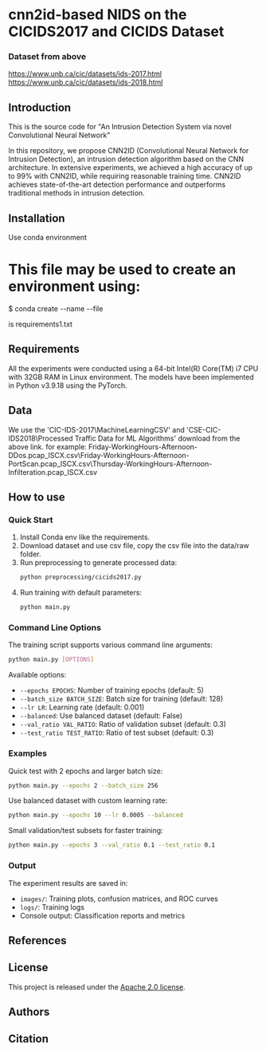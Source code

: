 # cnn2id-based NIDS on the CICIDS2017 and CICIDS Dataset

### Dataset from above

https://www.unb.ca/cic/datasets/ids-2017.html
https://www.unb.ca/cic/datasets/ids-2018.html

## Introduction

This is the source code for "An Intrusion Detection System via novel Convolutional Neural Network"

In this repository, we propose  CNN2ID (Convolutional Neural Network for Intrusion Detection), an intrusion detection algorithm based on the CNN architecture. In extensive experiments, we achieved a high accuracy of up to 99% with CNN2ID, while requiring reasonable training time. CNN2ID achieves state-of-the-art detection performance and outperforms traditional methods in intrusion detection. 

## Installation

Use conda environment

# This file may be used to create an environment using:

$ conda create --name <env> --file <this file>


<this file> is requirements1.txt

## Requirements

All the experiments were conducted using a 64-bit Intel(R) Core(TM) i7 CPU with 32GB RAM in Linux environment. The models have been implemented in Python v3.9.18 using the PyTorch.

## Data

We use the 'CIC-IDS-2017\MachineLearningCSV' and 'CSE-CIC-IDS2018\Processed Traffic Data for ML Algorithms' download from the above link.
for example:
Friday-WorkingHours-Afternoon-DDos.pcap_ISCX.csv\\Friday-WorkingHours-Afternoon-PortScan.pcap_ISCX.csv\\Thursday-WorkingHours-Afternoon-Infilteration.pcap_ISCX.csv

## How to use

### Quick Start

1. Install Conda env like the requirements.
2. Download dataset and use csv file, copy the csv file into the data/raw folder.
3. Run preprocessing to generate processed data:
   ```bash
   python preprocessing/cicids2017.py
   ```
4. Run training with default parameters:
   ```bash
   python main.py
   ```

### Command Line Options

The training script supports various command line arguments:

```bash
python main.py [OPTIONS]
```

Available options:
- `--epochs EPOCHS`: Number of training epochs (default: 5)
- `--batch_size BATCH_SIZE`: Batch size for training (default: 128)
- `--lr LR`: Learning rate (default: 0.001)
- `--balanced`: Use balanced dataset (default: False)
- `--val_ratio VAL_RATIO`: Ratio of validation subset (default: 0.3)
- `--test_ratio TEST_RATIO`: Ratio of test subset (default: 0.3)

### Examples

Quick test with 2 epochs and larger batch size:
```bash
python main.py --epochs 2 --batch_size 256
```

Use balanced dataset with custom learning rate:
```bash
python main.py --epochs 10 --lr 0.0005 --balanced
```

Small validation/test subsets for faster training:
```bash
python main.py --epochs 3 --val_ratio 0.1 --test_ratio 0.1
```

### Output

The experiment results are saved in:
- `images/`: Training plots, confusion matrices, and ROC curves
- `logs/`: Training logs
- Console output: Classification reports and metrics

## References

## License

This project is released under the [Apache 2.0 license](LICENSE).

## Authors

## Citation
